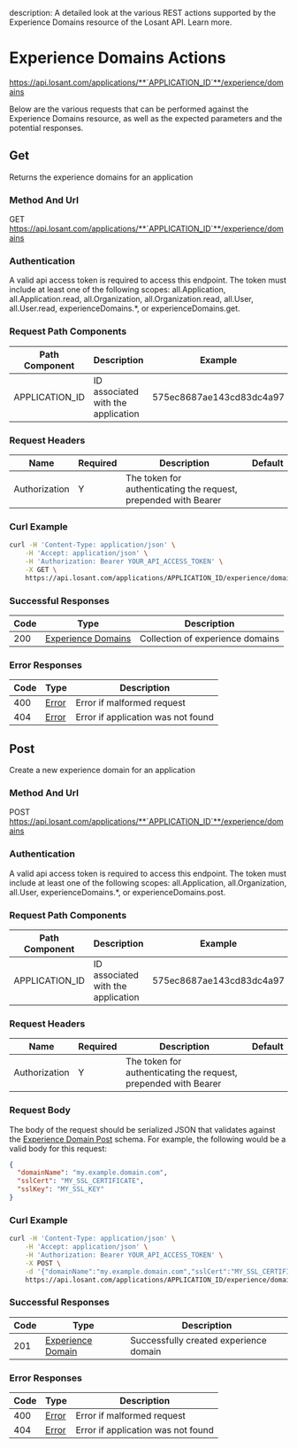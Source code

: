 description: A detailed look at the various REST actions supported by the Experience Domains resource of the Losant API. Learn more.

# Experience Domains Actions

https://api.losant.com/applications/**`APPLICATION_ID`**/experience/domains

Below are the various requests that can be performed against the
Experience Domains resource, as well as the expected
parameters and the potential responses.

## Get

Returns the experience domains for an application

### Method And Url <a name="get-method-url"></a>

GET https://api.losant.com/applications/**`APPLICATION_ID`**/experience/domains

### Authentication <a name="get-authentication"></a>

A valid api access token is required to access this endpoint. The token must
include at least one of the following scopes:
all.Application, all.Application.read, all.Organization, all.Organization.read, all.User, all.User.read, experienceDomains.*, or experienceDomains.get.

### Request Path Components <a name="get-path-components"></a>

| Path Component | Description | Example |
| -------------- | ----------- | ------- |
| APPLICATION_ID | ID associated with the application | 575ec8687ae143cd83dc4a97 |

### Request Headers <a name="get-headers"></a>

| Name | Required | Description | Default |
| ---- | -------- | ----------- | ------- |
| Authorization | Y | The token for authenticating the request, prepended with Bearer | |

### Curl Example <a name="get-curl-example"></a>

```bash
curl -H 'Content-Type: application/json' \
    -H 'Accept: application/json' \
    -H 'Authorization: Bearer YOUR_API_ACCESS_TOKEN' \
    -X GET \
    https://api.losant.com/applications/APPLICATION_ID/experience/domains
```

### Successful Responses <a name="get-successful-responses"></a>

| Code | Type | Description |
| ---- | ---- | ----------- |
| 200 | [Experience Domains](schemas.md#experience-domains) | Collection of experience domains |

### Error Responses <a name="get-error-responses"></a>

| Code | Type | Description |
| ---- | ---- | ----------- |
| 400 | [Error](schemas.md#error) | Error if malformed request |
| 404 | [Error](schemas.md#error) | Error if application was not found |

## Post

Create a new experience domain for an application

### Method And Url <a name="post-method-url"></a>

POST https://api.losant.com/applications/**`APPLICATION_ID`**/experience/domains

### Authentication <a name="post-authentication"></a>

A valid api access token is required to access this endpoint. The token must
include at least one of the following scopes:
all.Application, all.Organization, all.User, experienceDomains.*, or experienceDomains.post.

### Request Path Components <a name="post-path-components"></a>

| Path Component | Description | Example |
| -------------- | ----------- | ------- |
| APPLICATION_ID | ID associated with the application | 575ec8687ae143cd83dc4a97 |

### Request Headers <a name="post-headers"></a>

| Name | Required | Description | Default |
| ---- | -------- | ----------- | ------- |
| Authorization | Y | The token for authenticating the request, prepended with Bearer | |

### Request Body <a name="post-body"></a>

The body of the request should be serialized JSON that validates against
the [Experience Domain Post](schemas.md#experience-domain-post) schema. For example, the following would be a
valid body for this request:

```json
{
  "domainName": "my.example.domain.com",
  "sslCert": "MY_SSL_CERTIFICATE",
  "sslKey": "MY_SSL_KEY"
}
```

### Curl Example <a name="post-curl-example"></a>

```bash
curl -H 'Content-Type: application/json' \
    -H 'Accept: application/json' \
    -H 'Authorization: Bearer YOUR_API_ACCESS_TOKEN' \
    -X POST \
    -d '{"domainName":"my.example.domain.com","sslCert":"MY_SSL_CERTIFICATE","sslKey":"MY_SSL_KEY"}' \
    https://api.losant.com/applications/APPLICATION_ID/experience/domains
```

### Successful Responses <a name="post-successful-responses"></a>

| Code | Type | Description |
| ---- | ---- | ----------- |
| 201 | [Experience Domain](schemas.md#experience-domain) | Successfully created experience domain |

### Error Responses <a name="post-error-responses"></a>

| Code | Type | Description |
| ---- | ---- | ----------- |
| 400 | [Error](schemas.md#error) | Error if malformed request |
| 404 | [Error](schemas.md#error) | Error if application was not found |
